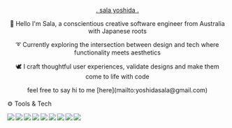
 <p align="center"><a href="https://xxx.github.io/research/"> . sala yoshida . </a></p>

 <p align="center">🌱 Hello I'm Sala, a conscientious creative software engineer from Australia with Japanese roots </p>

 <p align="center">➰ Currently exploring the intersection between design and tech where functionality meets aesthetics </p>

 <p align="center">🕊 I craft thoughtful user experiences, validate designs and make them come to life with code</p>

 <p align="center">   feel free to say hi to me [here](mailto:yoshidasala@gmail.com)</p>
 


⚙️ Tools & Tech

<img align="left" img src="https://img.icons8.com/windows/50/ffffff/node-js.png"/>
<img align="left" img src="https://img.icons8.com/ios/50/ffffff/html-5.png"/>
<img align="left" img src="https://img.icons8.com/ios/50/ffffff/css3.png"/>
<img align="left" img src="https://img.icons8.com/ios/50/ffffff/react-native--v1.png"/>

<img align="left" img src="https://img.icons8.com/ios/50/ffffff/redux.png"/>
<img align="left" img src="https://img.icons8.com/windows/64/ffffff/nodejs.png"/>
<img align="left" img src="https://img.icons8.com/fluency-systems-filled/48/ffffff/merge-git.png"/>
<img align="left" img src="https://img.icons8.com/ios-filled/50/ffffff/postgreesql.png"/>
<img align="left" img src="https://img.icons8.com/wired/50/ffffff/webpack.png"/>





